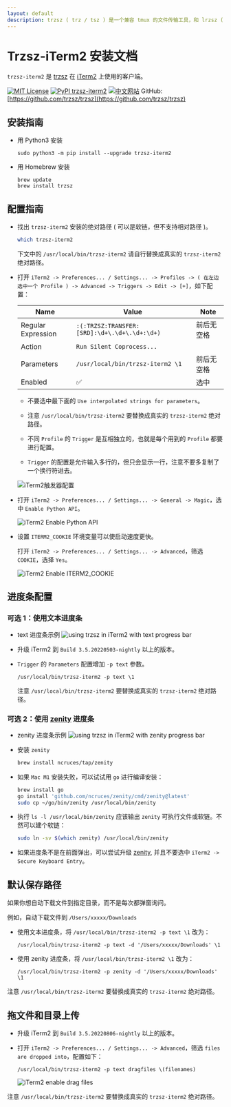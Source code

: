```yaml
---
layout: default
description: trzsz ( trz / tsz ) 是一个兼容 tmux 的文件传输工具，和 lrzsz ( rz / sz ) 类似，并且有进度条和支持目录传输。
---
```


# Trzsz-iTerm2 安装文档

`trzsz-iterm2` 是 [trzsz](https://trzsz.github.io/) 在 [iTerm2](https://iterm2.com/) 上使用的客户端。

[![MIT License](https://img.shields.io/badge/license-MIT-green.svg?style=flat)](https://choosealicense.com/licenses/mit/)
[![PyPI trzsz-iterm2](https://img.shields.io/pypi/v/trzsz-iterm2?style=flat)](https://pypi.python.org/pypi/trzsz-iterm2/)
[![中文网站](https://img.shields.io/badge/%E4%B8%AD%E6%96%87-%E7%BD%91%E7%AB%99-blue?style=flat)](https://trzsz.github.io/cn/iterm2)
GitHub: [https://github.com/trzsz/trzsz](https://github.com/trzsz/trzsz)

## 安装指南

- 用 Python3 安装

  ```
  sudo python3 -m pip install --upgrade trzsz-iterm2
  ```

- 用 Homebrew 安装
  ```
  brew update
  brew install trzsz
  ```

## 配置指南

- 找出 `trzsz-iterm2` 安装的绝对路径 ( 可以是软链，但不支持相对路径 )。

  ```sh
  which trzsz-iterm2
  ```

  下文中的 `/usr/local/bin/trzsz-iterm2` 请自行替换成真实的 `trzsz-iterm2` 绝对路径。

- 打开 `iTerm2 -> Preferences... / Settings... -> Profiles -> ( 在左边选中一个 Profile ) -> Advanced -> Triggers -> Edit -> [+]`，如下配置：

  | Name               | Value                                        | Note                                                  |
  | ------------------ | -------------------------------------------- | ----------------------------------------------------- |
  | Regular Expression | `:(:TRZSZ:TRANSFER:[SRD]:\d+\.\d+\.\d+:\d+)` | <!-- avoid triple click copy a newline --> 前后无空格 |
  | Action             | `Run Silent Coprocess...`                    |                                                       |
  | Parameters         | `/usr/local/bin/trzsz-iterm2 \1`             | <!-- avoid triple click copy a newline --> 前后无空格 |
  | Enabled            | ✅                                           | 选中                                                  |

  - 不要选中最下面的 `Use interpolated strings for parameters`。

  - 注意 `/usr/local/bin/trzsz-iterm2` 要替换成真实的 `trzsz-iterm2` 绝对路径。

  - 不同 `Profile` 的 `Trigger` 是互相独立的，也就是每个用到的 `Profile` 都要进行配置。

  - `Trigger` 的配置是允许输入多行的，但只会显示一行，注意不要多复制了一个换行符进去。

  ![iTerm2触发器配置](https://trzsz.github.io/images/config.jpg)

- 打开 `iTerm2 -> Preferences... / Settings... -> General -> Magic`，选中 `Enable Python API`。

  ![iTerm2 Enable Python API](https://trzsz.github.io/images/PythonAPI.png)

- 设置 `ITERM2_COOKIE` 环境变量可以使启动速度更快。

  打开 `iTerm2 -> Preferences... / Settings... -> Advanced`，筛选 `COOKIE`，选择 `Yes`。

  ![iTerm2 Enable ITERM2_COOKIE](https://trzsz.github.io/images/iterm2_cookie.png)

## 进度条配置

### 可选 1：使用文本进度条

- text 进度条示例
  ![using trzsz in iTerm2 with text progress bar](https://trzsz.github.io/images/iterm2_text.gif)

- 升级 iTerm2 到 `Build 3.5.20220503-nightly` 以上的版本。

- `Trigger` 的 `Parameters` 配置增加 `-p text` 参数。
  ```
  /usr/local/bin/trzsz-iterm2 -p text \1
  ```
  注意 `/usr/local/bin/trzsz-iterm2` 要替换成真实的 `trzsz-iterm2` 绝对路径。

### 可选 2：使用 [zenity](https://github.com/ncruces/zenity) 进度条

- zenity 进度条示例
  ![using trzsz in iTerm2 with zenity progress bar](https://trzsz.github.io/images/iterm2_zenity.gif)

- 安装 `zenity`

  ```sh
  brew install ncruces/tap/zenity
  ```

- 如果 `Mac M1` 安装失败，可以试试用 `go` 进行编译安装：

  ```sh
  brew install go
  go install 'github.com/ncruces/zenity/cmd/zenity@latest'
  sudo cp ~/go/bin/zenity /usr/local/bin/zenity
  ```

- 执行 `ls -l /usr/local/bin/zenity` 应该输出 `zenity` 可执行文件或软链。不然可以建个软链：

  ```sh
  sudo ln -sv $(which zenity) /usr/local/bin/zenity
  ```

- 如果进度条不是在前面弹出，可以尝试升级 [zenity](https://github.com/ncruces/zenity), 并且不要选中 `iTerm2 -> Secure Keyboard Entry`。

## 默认保存路径

如果你想自动下载文件到指定目录，而不是每次都弹窗询问。

例如，自动下载文件到 `/Users/xxxxx/Downloads`

- 使用文本进度条，将 `/usr/local/bin/trzsz-iterm2 -p text \1` 改为：

  ```
  /usr/local/bin/trzsz-iterm2 -p text -d '/Users/xxxxx/Downloads' \1
  ```

- 使用 zenity 进度条，将 `/usr/local/bin/trzsz-iterm2 \1` 改为：
  ```
  /usr/local/bin/trzsz-iterm2 -p zenity -d '/Users/xxxxx/Downloads' \1
  ```

注意 `/usr/local/bin/trzsz-iterm2` 要替换成真实的 `trzsz-iterm2` 绝对路径。

## 拖文件和目录上传

- 升级 iTerm2 到 `Build 3.5.20220806-nightly` 以上的版本。

- 打开 `iTerm2 -> Preferences... / Settings... -> Advanced`，筛选 `files are dropped into`，配置如下：

  ```
  /usr/local/bin/trzsz-iterm2 -p text dragfiles \(filenames)
  ```

  ![iTerm2 enable drag files](https://trzsz.github.io/images/drag_config.png)

注意 `/usr/local/bin/trzsz-iterm2` 要替换成真实的 `trzsz-iterm2` 绝对路径。

